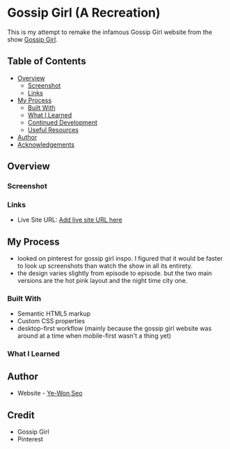 # Gossip Girl (A Recreation)

This is my attempt to remake the infamous Gossip Girl website from the show [Gossip Girl](https://en.wikipedia.org/wiki/Gossip_Girl).

## Table of Contents
- [Overview](#overview)
  - [Screenshot](#screenshot)
  - [Links](#links)
- [My Process](#my-process)
  - [Built With](#built-with)
  - [What I Learned](#what-i-learned)
  - [Continued Development](#continued-development)
  - [Useful Resources](#useful-resources)
- [Author](#author)
- [Acknowledgements](#acknowledgements)

## Overview

### Screenshot

### Links

- Live Site URL: [Add live site URL here](https://your-live-site-url.com)

## My Process

- looked on pinterest for gossip girl inspo. I figured that it would be faster to look up screenshots than watch the show in all its entirety.
- the design varies slightly from episode to episode. but the two main versions are the hot pink layout and the night time city one.

### Built With

- Semantic HTML5 markup
- Custom CSS properties
- desktop-first workflow (mainly because the gossip girl website was around at a time when mobile-first wasn't a thing yet)

### What I Learned

## Author

- Website - [Ye-Won Seo](https://www.your-site.com)

## Credit

- Gossip Girl
- Pinterest